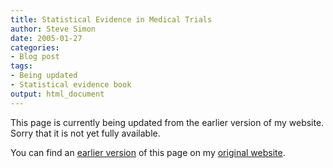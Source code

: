 ```yaml
---
title: Statistical Evidence in Medical Trials
author: Steve Simon
date: 2005-01-27
categories:
- Blog post
tags:
- Being updated
- Statistical evidence book
output: html_document
---
```


This page is currently being updated from the earlier version of my website. Sorry that it is not yet fully available.

<!---More--->


You can find an [earlier version][sim1] of this page on my [original website][sim2].

[sim1]: http://www.pmean.com/08/evidence.html
[sim2]: http://www.pmean.com/original_site.html
